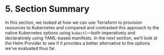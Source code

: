 # 5. Section Summary

In this section, we looked at how we can use Terraform to provision resources to Kubernetes and compared and contrasted this approach to the native Kubernetes options using `kubectl`—both imperatively and declaratively using YAML-based manifests. In the next section, we’ll look at the Helm Provider to see if it provides a better alternative to the options we’ve evaluated thus far.